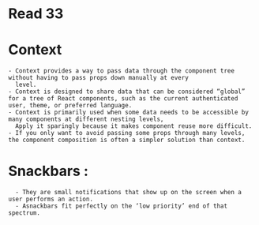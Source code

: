 # Read 33

# Context

    - Context provides a way to pass data through the component tree without having to pass props down manually at every
      level.
    - Context is designed to share data that can be considered “global” for a tree of React components, such as the current authenticated user, theme, or preferred language.
    - Context is primarily used when some data needs to be accessible by many components at different nesting levels,
      Apply it sparingly because it makes component reuse more difficult.
    - If you only want to avoid passing some props through many levels, the component composition is often a simpler solution than context.

# Snackbars :

      - They are small notifications that show up on the screen when a user performs an action.
      - Asnackbars fit perfectly on the ‘low priority’ end of that spectrum.
